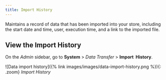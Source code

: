```yaml
---
title: Import History
---
```


Maintains a record of data that has been imported into your store, including the start date and time, user, execution time, and a link to the imported file.

## View the Import History

On the _Admin_ sidebar, go to **System** > _Data Transfer_ > **Import  History**.

![Data import history]({% link images/images/data-import-history.png %}){: .zoom}
_Import History_

